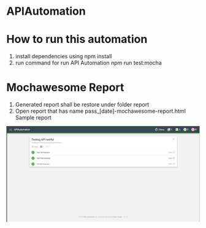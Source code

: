 # APIAutomation

# How to run this automation

1. install dependencies using npm install
2. run command for run API Automation npm run test:mocha

# Mochawesome Report

1. Generated report shall be restore under folder report
2. Open report that has name pass_[date]-mochawesome-report.html Sample report

![alt text](image.png)